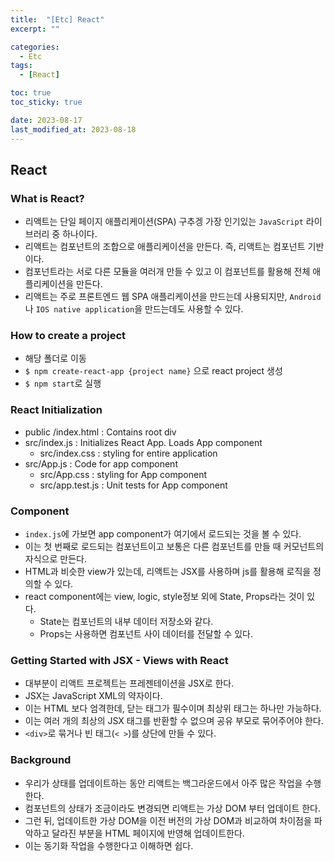 ```yaml
---
title:  "[Etc] React" 
excerpt: ""

categories:
  - Etc
tags:
  - [React]

toc: true
toc_sticky: true

date: 2023-08-17
last_modified_at: 2023-08-18
---
```

## React

### What is React?
* 리액트는 단일 페이지 애플리케이션(SPA) 구추겡 가장 인기있는 `JavaScript` 라이브러리 중 하나이다. 
* 리액트는 컴포넌트의 조합으로 애플리케이션을 만든다. 즉, 리액트는 컴포넌트 기반이다. 
* 컴포넌트라는 서로 다른 모듈을 여러개 만들 수 있고 이 컴포넌트를 활용해 전체 애플리케이션을 만든다. 
* 리액트는 주로 프론트엔드 웹 SPA 애플리케이션을 만드는데 사용되지만, `Android`나 `IOS native application`을 만드는데도 사용할 수 있다. 

### How to create a project
* 해당 폴더로 이동
* `$ npm create-react-app {project name}` 으로 react project 생성
* `$ npm start`로 실행

### React Initialization
* public /index.html : Contains root div
* src/index.js : Initializes React App. Loads App component
  * src/index.css : styling for entire application
* src/App.js : Code for app component
  * src/App.css : styling for App component
  * src/app.test.js : Unit tests for App component
  
### Component
* `index.js`에 가보면 app component가 여기에서 로드되는 것을 볼 수 있다. 
* 이는 첫 번째로 로드되는 컴포넌트이고 보통은 다른 컴포넌트를 만들 때 커모넌트의 자식으로 만든다. 
* HTML과 비슷한 view가 있는데, 리액트는 JSX를 사용하며 js를 활용해 로직을 정의할 수 있다. 
* react component에는 view, logic, style정보 외에 State, Props라는 것이 있다. 
  * State는 컴포넌트의 내부 데이터 저장소와 같다.
  * Props는 사용하면 컴포넌트 사이 데이터를 전달할 수 있다. 

### Getting Started with JSX - Views with React
* 대부분이 리액트 프로젝트는 프레젠테이션을 JSX로 한다. 
* JSX는 JavaScript XML의 약자이다. 
* 이는 HTML 보다 엄격한데, 닫는 태그가 필수이며 최상위 태그는 하나만 가능하다.
* 이는 여러 개의 최상의 JSX 태그를 반환할 수 없으며 공유 부모로 묶어주어야 한다.
* `<div>`로 묶거나 빈 태그(`< >`)를 상단에 만들 수 있다. 

### Background
* 우리가 상태를 업데이트하는 동안 리액트는 백그라운드에서 아주 많은 작업을 수행한다.
* 컴포넌트의 상태가 조금이라도 변경되면 리액트는 가상 DOM 부터 업데이트 한다. 
* 그런 뒤, 업데이트한 가상 DOM을 이전 버전의 가상 DOM과 비교하여 차이점을 파악하고 달라진 부분을 HTML 페이지에 반영해 업데이트한다.
* 이는 동기화 작업을 수행한다고 이해하면 쉽다.

